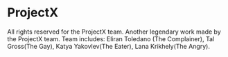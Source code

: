 # ProjectX
All rights reserved for the ProjectX team.
Another legendary work made by the ProjectX team.
Team includes:
Eliran Toledano (The Complainer), Tal Gross(The Gay), Katya Yakovlev(The Eater), Lana Krikhely(The Angry).
